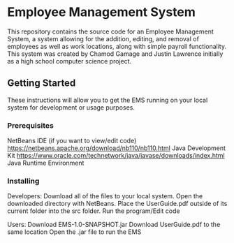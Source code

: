 # Employee Management System

This repository contains the source code for an Employee Management System, a system allowing for the addition, editing, and removal of employees as well as work locations, along with simple payroll functionality. This system was created by Chamod Gamage and Justin Lawrence initially as a high school computer science project.

## Getting Started
These instructions will allow you to get the EMS running on your local system for development or usage purposes.


### Prerequisites

NetBeans IDE (if you want to view/edit code) https://netbeans.apache.org/download/nb110/nb110.html
Java Development Kit https://www.oracle.com/technetwork/java/javase/downloads/index.html
Java Runtime Environment

### Installing

Developers:
Download all of the files to your local system.
Open the downloaded directory with NetBeans.
Place the UserGuide.pdf outside of its current folder into the src folder.
Run the program/Edit code

Users:
Download EMS-1.0-SNAPSHOT.jar
Download UserGuide.pdf to the same location
Open the .jar file to run the EMS



